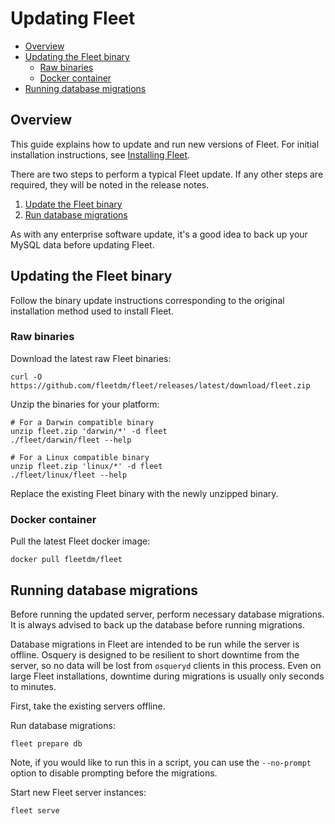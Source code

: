 # Updating Fleet
- [Overview](#overview)
- [Updating the Fleet binary](#updating-the-fleet-binary)
  - [Raw binaries](#raw-binaries)
  - [Docker container](#docker-container)
- [Running database migrations](#running-database-migrations)

## Overview

This guide explains how to update and run new versions of Fleet. For initial installation instructions, see [Installing Fleet](../3-Deployment/1-Installation.md).

There are two steps to perform a typical Fleet update. If any other steps are required, they will be noted in the release notes.

1. [Update the Fleet binary](#updating-the-fleet-binary)
2. [Run database migrations](#running-database-migrations)

As with any enterprise software update, it's a good idea to back up your MySQL data before updating Fleet.

## Updating the Fleet binary

Follow the binary update instructions corresponding to the original installation method used to install Fleet.

### Raw binaries

Download the latest raw Fleet binaries:

```
curl -O https://github.com/fleetdm/fleet/releases/latest/download/fleet.zip
```

Unzip the binaries for your platform:

```
# For a Darwin compatible binary
unzip fleet.zip 'darwin/*' -d fleet
./fleet/darwin/fleet --help

# For a Linux compatible binary
unzip fleet.zip 'linux/*' -d fleet
./fleet/linux/fleet --help
```

Replace the existing Fleet binary with the newly unzipped binary.

### Docker container

Pull the latest Fleet docker image:

```
docker pull fleetdm/fleet
```

## Running database migrations

Before running the updated server, perform necessary database migrations. It is always advised to back up the database before running migrations.

Database migrations in Fleet are intended to be run while the server is offline. Osquery is designed to be resilient to short downtime from the server, so no data will be lost from `osqueryd` clients in this process. Even on large Fleet installations, downtime during migrations is usually only seconds to minutes.

First, take the existing servers offline.

Run database migrations:

```
fleet prepare db
```

Note, if you would like to run this in a script, you can use the `--no-prompt` option to disable prompting before the migrations.

Start new Fleet server instances:

```
fleet serve
```
